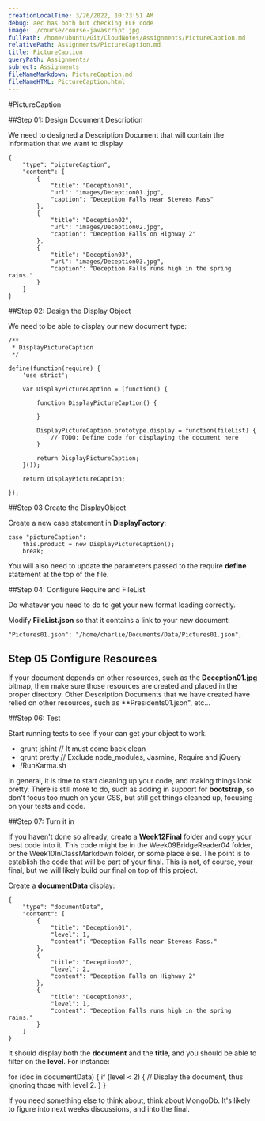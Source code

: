 ```yaml
---
creationLocalTime: 3/26/2022, 10:23:51 AM
debug: aec has both but checking ELF code
image: ./course/course-javascript.jpg
fullPath: /home/ubuntu/Git/CloudNotes/Assignments/PictureCaption.md
relativePath: Assignments/PictureCaption.md
title: PictureCaption
queryPath: Assignments/
subject: Assignments
fileNameMarkdown: PictureCaption.md
fileNameHTML: PictureCaption.html
---
```



<!-- toc -->
<!-- tocstop -->

#PictureCaption


##Step 01: Design Document Description

We need to designed a Description Document that will contain the information that we want to display

```
{
    "type": "pictureCaption",
    "content": [
        {
            "title": "Deception01",
            "url": "images/Deception01.jpg",
            "caption": "Deception Falls near Stevens Pass"
        },
        {
            "title": "Deception02",
            "url": "images/Deception02.jpg",
            "caption": "Deception Falls on Highway 2"
        },
        {
            "title": "Deception03",
            "url": "images/Deception03.jpg",
            "caption": "Deception Falls runs high in the spring rains."
        }
    ]
}
```

##Step 02: Design the Display Object

We need to be able to display our new document type:

```
/**
 * DisplayPictureCaption
 */

define(function(require) {
	'use strict';

	var DisplayPictureCaption = (function() {

		function DisplayPictureCaption() {

		}

		DisplayPictureCaption.prototype.display = function(fileList) {
		    // TODO: Define code for displaying the document here
		}

		return DisplayPictureCaption;
	}());

	return DisplayPictureCaption;

});
```

##Step 03 Create the DisplayObject

Create a new case statement in **DisplayFactory**:

```
case "pictureCaption":
	this.product = new DisplayPictureCaption();
	break;
```
You will also need to update the parameters passed to the require **define** statement at the top of the file.

##Step 04: Configure Require and FileList

Do whatever you need to do to get your new format loading correctly.

Modify **FileList.json** so that it contains a link to your new document:

    "Pictures01.json": "/home/charlie/Documents/Data/Pictures01.json",
    
## Step 05 Configure Resources

If your document depends on other resources, such as the **Deception01.jpg** bitmap, then make sure those resources are created and placed in the proper directory. Other Description Documents that we have created have relied on other resources, such as **Presidents01.json", etc...


##Step 06: Test

Start running tests to see if your can get your object to work.

- grunt jshint  // It must come back clean
- grunt pretty  // Exclude node_modules, Jasmine, Require and jQuery
- /RunKarma.sh

In general, it is time to start cleaning up your code, and making things look pretty. There is still more to do, such as adding in support for **bootstrap**, so don't focus too much on your CSS, but still get things cleaned up, focusing on your tests and code.

##Step 07: Turn it in

If you haven't done so already, create a **Week12Final** folder and copy your best code into it. This code might be in the Week09BridgeReader04 folder, or the Week10InClassMarkdown folder, or some place else. The point is to establish the code that will be part of your final. This is not, of course, your final, but we will likely build our final on top of this project.

Create a **documentData** display:

```
{
    "type": "documentData",
    "content": [
        {
            "title": "Deception01",
            "level": 1,
            "content": "Deception Falls near Stevens Pass."
        },
        {
            "title": "Deception02",
            "level": 2,
            "content": "Deception Falls on Highway 2"
        },
        {
            "title": "Deception03",
            "level": 1,
            "content": "Deception Falls runs high in the spring rains."
        }
    ]
}
```

It should display both the **document** and the **title**, and you should be able to filter on the **level**. For instance:

for (doc in documentData) {
    if (level < 2) {
        // Display the document, thus ignoring those with level 2.
    }
}

If you need something else to think about, think about MongoDb. It's likely to figure into next weeks discussions, and into the final.